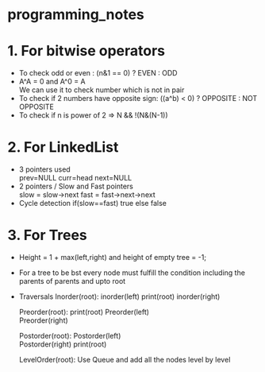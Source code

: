 # programming_notes

# 1. For bitwise operators

* To check odd or even : (n&1 == 0) ? EVEN : ODD
* A^A = 0 and A^0 = A<br>
   We can use it to check number which is not in pair
* To check if 2 numbers have opposite sign: ((a^b) < 0) ? OPPOSITE : NOT OPPOSITE
* To check if n is power of 2 => N && !(N&(N-1))

# 2. For LinkedList

* 3 pointers used <br>
  prev=NULL
  curr=head
  next=NULL
* 2 pointers / Slow and Fast pointers <br>
  slow = slow->next
  fast = fast->next->next
* Cycle detection 
  if(slow==fast) 
   true 
  else 
   false

# 3. For Trees

* Height = 1 + max(left,right)  and height of empty tree = -1;
* For a tree to be bst every node must fulfill the condition including the parents of parents and upto root
* Traversals 
  Inorder(root):
   inorder(left)
   print(root)
   inorder(right)
   
  Preorder(root):
   print(root)
   Preorder(left)   
   Preorder(right)
   
  Postorder(root):
   Postorder(left)   
   Postorder(right)
   print(root)
   
  LevelOrder(root):
   Use Queue and add all the nodes level by level
